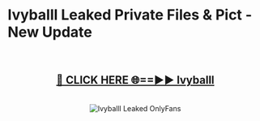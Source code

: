 # Ivyballl Leaked Private Files & Pict - New Update
<br>
<div align="center">
<h2><a href="https://mediafilles.blogspot.com/?title=Ivyballl" rel="nofollow">🔴 CLICK HERE 🌐==►► Ivyballl</a></h2>
<br>
<a href="https://mediafilles.blogspot.com/?title=Ivyballl" rel="nofollow" data-target="animated-image.originalLink"><img src="https://i.ibb.co.com/WyWwxjT/player-gif2.gif" alt="Ivyballl Leaked OnlyFans" style="max-width: 100%; display: inline-block;" data-target="animated-image.originalImage"></a>
</div>
<br>